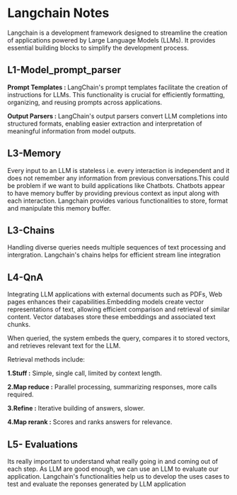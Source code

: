 

<h1>Langchain Notes</h1>
<p>    Langchain is a development framework designed to streamline the creation of applications powered by Large Language Models (LLMs). It provides essential building blocks to simplify the development process.</p>
<h2>    L1-Model_prompt_parser</h2>


  <p> <strong>Prompt Templates : </strong> LangChain's prompt templates facilitate the creation of instructions for LLMs. This functionality is crucial for efficiently formatting, organizing, and reusing prompts across applications.</p>


  <p> <strong>Output Parsers :  </strong>LangChain's output parsers convert LLM completions into structured formats, enabling easier extraction and interpretation of meaningful information from model outputs.</p>
<h2>    L3-Memory</h2>


<p> Every input to an LLM is stateless i.e. every interaction is independent and it does not remember any information from previous conversations.This could be problem if we want to build applications like Chatbots.
Chatbots appear to have memory buffer by providing previous context as input along with each interaction. Langchain provides various functionalities to store, format and manipulate this memory buffer. </p>
<h2>    L3-Chains</h2>


<p> Handling diverse queries needs multiple sequences of text processing and intergration. Langchain's chains helps for efficient stream line integration</p>
<h2>    L4-QnA</h2>


<p> Integrating LLM applications with external documents such as PDFs, Web pages  enhances their capabilities.Embedding models create vector representations of text, allowing efficient comparison and retrieval of similar content. Vector databases store these embeddings and associated text chunks.</p>
<p> When queried, the system embeds the query, compares it to stored vectors, and retrieves relevant text for the LLM. </p>
<p> Retrieval methods include: </p>
<p>   <strong>1.Stuff :</strong> Simple, single call, limited by context length. </p>
<p>   <strong>2.Map reduce :</strong> Parallel processing, summarizing responses, more calls required. </p>
<p>   <strong>3.Refine :</strong> Iterative building of answers, slower. </p>
<p>   <strong>4.Map rerank :</strong> Scores and ranks answers for relevance. </p>
<h2>    L5- Evaluations</h2>


<p> Its really important to understand what really going in and coming out of each step. As LLM are good enough, we can use an LLM to evaluate our application. Langchain's functionalities help us to develop the uses cases to test and evaluate the reponses generated by LLM application </p> 

</body>

</html>
